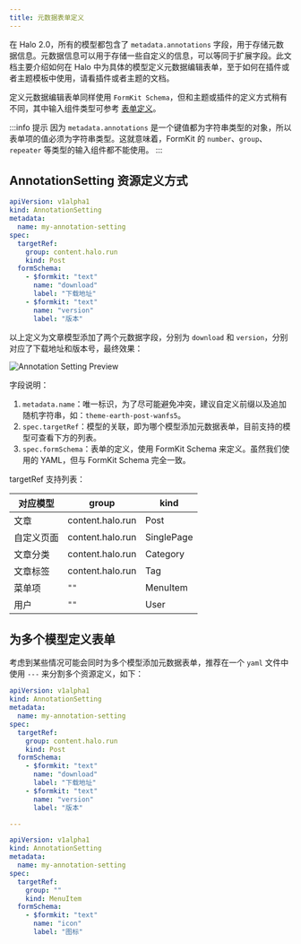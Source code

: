 ```yaml
---
title: 元数据表单定义
---
```


在 Halo 2.0，所有的模型都包含了 `metadata.annotations` 字段，用于存储元数据信息。元数据信息可以用于存储一些自定义的信息，可以等同于扩展字段。此文档主要介绍如何在 Halo 中为具体的模型定义元数据编辑表单，至于如何在插件或者主题模板中使用，请看插件或者主题的文档。

定义元数据编辑表单同样使用 `FormKit Schema`，但和主题或插件的定义方式稍有不同，其中输入组件类型可参考 [表单定义](./form-schema.md)。

:::info 提示
因为 `metadata.annotations` 是一个键值都为字符串类型的对象，所以表单项的值必须为字符串类型。这就意味着，FormKit 的 `number`、`group`、`repeater` 等类型的输入组件都不能使用。
:::

## AnnotationSetting 资源定义方式

```yaml title="annotation-setting.yaml"
apiVersion: v1alpha1
kind: AnnotationSetting
metadata:
  name: my-annotation-setting
spec:
  targetRef:
    group: content.halo.run
    kind: Post
  formSchema:
    - $formkit: "text"
      name: "download"
      label: "下载地址"
    - $formkit: "text"
      name: "version"
      label: "版本"
```

以上定义为文章模型添加了两个元数据字段，分别为 `download` 和 `version`，分别对应了下载地址和版本号，最终效果：

![Annotation Setting Preview](/img/annotation-setting/annotation-setting-preview.png)

字段说明：

1. `metadata.name`：唯一标识，为了尽可能避免冲突，建议自定义前缀以及追加随机字符串，如：`theme-earth-post-wanfs5`。
2. `spec.targetRef`：模型的关联，即为哪个模型添加元数据表单，目前支持的模型可查看下方的列表。
3. `spec.formSchema`：表单的定义，使用 FormKit Schema 来定义。虽然我们使用的 YAML，但与 FormKit Schema 完全一致。

targetRef 支持列表：

| 对应模型   | group            | kind       |
| ---------- | ---------------- | ---------- |
| 文章       | content.halo.run | Post       |
| 自定义页面 | content.halo.run | SinglePage |
| 文章分类   | content.halo.run | Category   |
| 文章标签   | content.halo.run | Tag        |
| 菜单项     | `""`             | MenuItem   |
| 用户       | `""`             | User       |

## 为多个模型定义表单

考虑到某些情况可能会同时为多个模型添加元数据表单，推荐在一个 `yaml` 文件中使用 `---` 来分割多个资源定义，如下：

```yaml title="annotation-setting.yaml"
apiVersion: v1alpha1
kind: AnnotationSetting
metadata:
  name: my-annotation-setting
spec:
  targetRef:
    group: content.halo.run
    kind: Post
  formSchema:
    - $formkit: "text"
      name: "download"
      label: "下载地址"
    - $formkit: "text"
      name: "version"
      label: "版本"

---

apiVersion: v1alpha1
kind: AnnotationSetting
metadata:
  name: my-annotation-setting
spec:
  targetRef:
    group: ""
    kind: MenuItem
  formSchema:
    - $formkit: "text"
      name: "icon"
      label: "图标"
```

